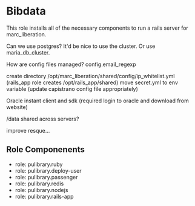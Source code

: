 Bibdata
===========

This role installs all of the necessary components to run a rails server for marc_liberation.

Can we use postgres? It'd be nice to use the cluster. Or use maria_db_cluster.

How are config files managed?
config.email_regexp

create directory /opt/marc_liberation/shared/config/ip_whitelist.yml
(rails_app role creates /opt/rails_app/shared)
move secret.yml to env variable (update capistrano config file appropriately)

Oracle instant client and sdk
(required login to oracle and download from website)

/data shared across servers?

improve resque...

Role Componenents
--------------
 - role: pulibrary.ruby
 - role: pulibrary.deploy-user
 - role: pulibrary.passenger
 - role: pulibrary.redis
 - role: pulibrary.nodejs
 - role: pulibrary.rails-app
